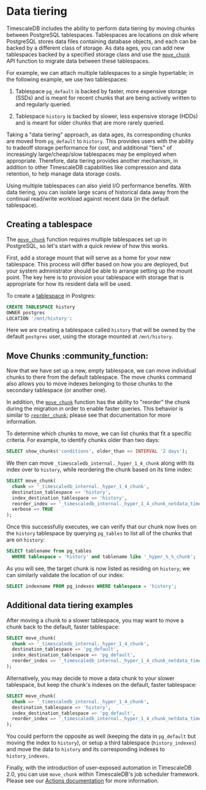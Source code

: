 # Data tiering

TimescaleDB includes the ability to perform data tiering by moving chunks
between PostgreSQL tablespaces. Tablespaces are locations on disk where
PostgreSQL stores data files containing database objects, and each can be
backed by a different class of storage. As data ages, you can add new
tablespaces backed by a specified storage class and use the
[`move_chunk`][api-move-chunk] API function to migrate data between these
tablespaces.

For example, we can attach multiple tablespaces to a single hypertable; in the
following example, we use two tablespaces:

1. Tablespace `pg_default` is backed by faster, more expensive storage
(SSDs) and is meant for recent chunks that are being actively written to and
regularly queried.

1. Tablespace `history` is backed by slower, less expensive storage
(HDDs) and is meant for older chunks that are more rarely queried.

Taking a "data tiering" approach, as data ages, its corresponding chunks are
moved from `pg_default` to `history`. This provides users with the ability to
tradeoff storage performance for cost, and additional "tiers" of increasingly
large/cheap/slow tablespaces may be employed when appropriate.  Therefore, data
tiering provides another mechanism, in addition to other TimescaleDB
capabilities like compression and data retention, to help manage data storage
costs.

Using multiple tablespaces can also yield I/O performance benefits. With data
tiering, you can isolate large scans of historical data away from the continual
read/write workload against recent data (in the default tablespace).

## Creating a tablespace

The [`move_chunk`][api-move-chunk] function requires multiple tablespaces set up in PostgreSQL, so let's
start with a quick review of how this works.

First, add a storage mount that will serve as a home for your new tablespace. This
process will differ based on how you are deployed, but your system administrator
should be able to arrange setting up the mount point. The key here is to provision
your tablespace with storage that is appropriate for how its resident data will be used.

To create a [tablespace][] in Postgres:

```sql
CREATE TABLESPACE history
OWNER postgres
LOCATION '/mnt/history':
```

Here we are creating a tablespace called `history` that will be
owned by the default `postgres` user, using the storage mounted at `/mnt/history`.

## Move Chunks :community_function: [](move_chunks)

Now that we have set up a new, empty tablespace, we can move individual chunks
to there from the default tablespace.  The move chunks command also allows you
to move indexes belonging to those chunks to the secondary tablespace (or
another one).

In addition, the [`move_chunk`][api-move-chunk] function has the
ability to "reorder" the chunk during the migration in order to enable faster
queries.  This behavior is similar to [`reorder_chunk`][api-reorder-chunk]; please
see that documentation for more information.

To determine which chunks to move, we can list chunks that fit a specific
criteria.  For example, to identify chunks older than two days:

```sql
SELECT show_chunks('conditions', older_than => INTERVAL '2 days');
```

We then can move `_timescaledb_internal._hyper_1_4_chunk` along with its index
over to `history`, while reordering the chunk based on its time index:


```sql
SELECT move_chunk(
  chunk => '_timescaledb_internal._hyper_1_4_chunk',
  destination_tablespace => 'history',
  index_destination_tablespace => 'history',
  reorder_index => '_timescaledb_internal._hyper_1_4_chunk_netdata_time_idx',
  verbose => TRUE
);
```
Once this successfully executes, we can verify that our chunk now lives on the
`history` tablespace by querying `pg_tables` to list all of the chunks that
are on `history`:

```sql
SELECT tablename from pg_tables
  WHERE tablespace = 'history' and tablename like '_hyper_%_%_chunk';
```

As you will see, the target chunk is now listed as residing on `history`; we
can similarly validate the location of our index:

```sql
SELECT indexname FROM pg_indexes WHERE tablespace = 'history';
```

## Additional data tiering examples [](other-examples)

After moving a chunk to a slower tablespace, you may want to move a chunk back
to the default, faster tablespace:

```sql
SELECT move_chunk(
  chunk => '_timescaledb_internal._hyper_1_4_chunk',
  destination_tablespace => 'pg_default',
  index_destination_tablespace => 'pg_default',
  reorder_index => '_timescaledb_internal._hyper_1_4_chunk_netdata_time_idx'
);
```

Alternatively, you may decide to move a data chunk to your slower tablespace,
but keep the chunk's indexes on the default, faster tablespace:

```sql
SELECT move_chunk(
  chunk => '_timescaledb_internal._hyper_1_4_chunk',
  destination_tablespace => 'history',
  index_destination_tablespace => 'pg_default',
  reorder_index => '_timescaledb_internal._hyper_1_4_chunk_netdata_time_idx'
);
```

You could perform the opposite as well (keeping the data in `pg_default` but
moving the index to `history`), or setup a third tablespace
(`history_indexes`) and move the data to `history` and its corresponding
indexes to `history_indexes`.

Finally, with the introduction of user-exposed automation in TimescaleDB 2.0,
you can use `move_chunk` within TimescaleDB's job scheduler framework.  Please see
our [Actions documentation][actions] for more information.

[api-move-chunk]: /api/:currentVersion:/hypertable/move_chunk
[api-reorder-chunk]: /api/:currentVersion:/hypertable/reorder_chunk
[tablespace]: https://www.postgresql.org/docs/10/sql-createtablespace.html
[actions]: /how-to-guides/user-defined-actions/
